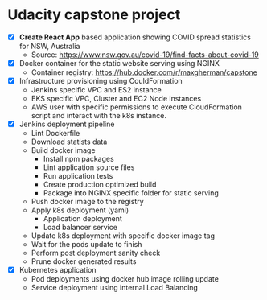 # Udacity capstone project

- [x] **Create React App** based application showing COVID spread statistics for NSW, Australia
    - Source: https://www.nsw.gov.au/covid-19/find-facts-about-covid-19
- [x] Docker container for the static website serving using NGINX
    - Container registry: https://hub.docker.com/r/maxgherman/capstone
- [x] Infrastructure provisioning using CouldFormation
    - Jenkins specific VPC and ES2 instance
    - EKS specific VPC, Cluster and EC2 Node instances
    - AWS user with specific permissions to execute CloudFormation script and interact with the k8s instance.
- [x] Jenkins deployment pipeline
    - Lint Dockerfile
    - Download statists data
    - Build docker image
        - Install npm packages
        - Lint application source files
        - Run application tests
        - Create production optimized build
        - Package into NGINX specific folder for static serving
    - Push docker image to the registry
    - Apply k8s deployment (yaml)
        - Application deployment
        - Load balancer service
    - Update k8s deployment with specific docker image tag
    - Wait for the pods update to finish
    - Perform post deployment sanity check
    - Prune docker generated results
- [x] Kubernetes application
    - Pod deployments using docker hub image rolling update
    - Service deployment using internal Load Balancing

